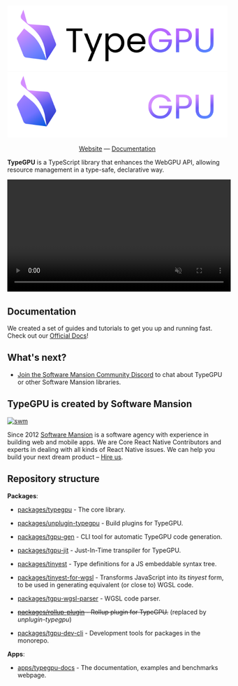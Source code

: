<div align="center">

![TypeGPU (light mode)](./apps/typegpu-docs/public/typegpu-logo-light.svg#gh-light-mode-only)
![TypeGPU (dark mode)](./apps/typegpu-docs/public/typegpu-logo-dark.svg#gh-dark-mode-only)

[Website](https://docs.swmansion.com/TypeGPU) — [Documentation](https://docs.swmansion.com/TypeGPU/getting-started)

</div>

**TypeGPU** is a TypeScript library that enhances the WebGPU API, allowing resource management in a type-safe, declarative way.

<div align="center">
<video width="512" autoplay muted loop src="https://github.com/user-attachments/assets/5bca716d-477d-44a1-a839-5df0c8d9044c"></video>
</div>

## Documentation

We created a set of guides and tutorials to get you up and running fast. Check out our [Official Docs](https://docs.swmansion.com/TypeGPU/getting-started)!

## What's next?

- [Join the Software Mansion Community Discord](https://discord.gg/8jpfgDqPcM) to chat about TypeGPU or other Software Mansion libraries.

## TypeGPU is created by Software Mansion

[![swm](https://logo.swmansion.com/logo?color=white&variant=desktop&width=150&tag=typegpu-github 'Software Mansion')](https://swmansion.com)

Since 2012 [Software Mansion](https://swmansion.com) is a software agency with experience in building web and mobile apps. We are Core React Native Contributors and experts in dealing with all kinds of React Native issues. We can help you build your next dream product – [Hire us](https://swmansion.com/contact/projects?utm_source=typegpu&utm_medium=readme).

## Repository structure
**Packages**:
- [packages/typegpu](/packages/typegpu) - The core library.
- [packages/unplugin-typegpu](/packages/unplugin-typegpu) - Build plugins for TypeGPU.
- [packages/tgpu-gen](/packages/tgpu-gen) - CLI tool for automatic TypeGPU code generation.
- [packages/tgpu-jit](/packages/tgpu-jit) - Just-In-Time transpiler for TypeGPU.
- [packages/tinyest](/packages/tinyest) - Type definitions for a JS embeddable syntax tree.
- [packages/tinyest-for-wgsl](/packages/tinyest-for-wgsl) - Transforms JavaScript into its *tinyest* form, to be used in generating equivalent (or close to) WGSL code.
- [packages/tgpu-wgsl-parser](/packages/tgpu-wgsl-parser) - WGSL code parser.
- ~~[packages/rollup-plugin](/packages/rollup-plugin) - Rollup plugin for TypeGPU.~~ (replaced by *unplugin-typegpu*)

- [packages/tgpu-dev-cli](/packages/tgpu-dev-cli) - Development tools for packages in the monorepo.

**Apps**:
- [apps/typegpu-docs](/apps/typegpu-docs) - The documentation, examples and benchmarks webpage.

